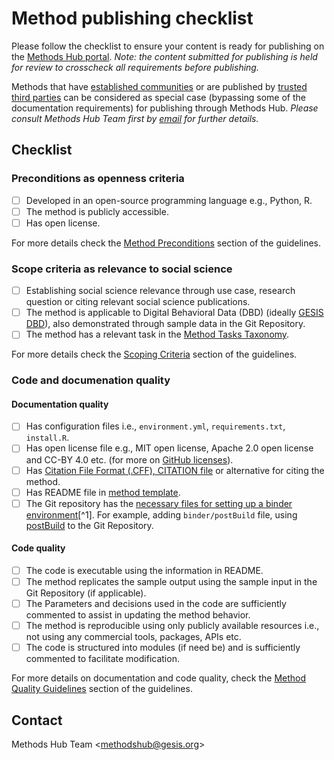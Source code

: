 # Method publishing checklist

Please follow the checklist to ensure your content is ready for publishing on the [Methods Hub portal](https://methodshub.gesis.org/). *Note: the content submitted for publishing is held for review to crosscheck all requirements before publishing.*

Methods that have [established communities](https://github.com/GESIS-Methods-Hub/guidelines-for-methods/blob/main/method-submission-guidelines.md#13alternative-for-established-methods) or are published by [trusted third parties](https://github.com/GESIS-Methods-Hub/guidelines-for-methods/blob/main/method-submission-guidelines.md#12trusted-third-party-review-bodies) can be considered as special case (bypassing some of the documentation requirements) for publishing through Methods Hub. *Please consult Methods Hub Team first by [email][methodshub-email] for further details.*

## Checklist
### Preconditions as openness criteria
- [ ] Developed in an open-source programming language e.g., Python, R. 
- [ ] The method is publicly accessible. 
- [ ] Has open license.

For more details check the [Method Preconditions](https://github.com/GESIS-Methods-Hub/guidelines-for-methods/blob/main/method-submission-guidelines.md#3-method-preconditions) section of the guidelines.

### Scope criteria as relevance to social science
- [ ] Establishing social science relevance through use case, research question or citing relevant social science publications. 
- [ ] The method is applicable to Digital Behavioral Data (DBD) (ideally [GESIS DBD](https://www.gesis.org/en/institute/about-us/digital-behavioral-data)), also demonstrated through sample data in the Git Repository. 
- [ ] The method has a relevant task in the [Method Tasks Taxonomy](https://github.com/GESIS-Methods-Hub/guidelines-for-methods/blob/main/methods-tasks.md).

For more details check the [Scoping Criteria](https://github.com/GESIS-Methods-Hub/guidelines-for-methods/blob/main/method-submission-guidelines.md#4-scoping-criteria) section of the guidelines.

### Code and documenation quality

#### Documentation quality
- [ ] Has configuration files i.e., `environment.yml`, `requirements.txt`, `install.R`.
- [ ] Has open license file e.g., MIT open license, Apache 2.0 open license and CC-BY 4.0 etc. (for more on [GitHub licenses](https://docs.github.com/en/communities/setting-up-your-project-for-healthy-contributions/adding-a-license-to-a-repository)).
- [ ] Has [Citation File Format (.CFF), CITATION file](https://citation-file-format.github.io/) or alternative for citing the method. 
- [ ] Has README file in [method template](https://github.com/GESIS-Methods-Hub/guidelines-for-methods/blob/main/method-README-template.md). 
- [ ] The Git repository has the [necessary files for setting up a binder environment](https://mybinder.readthedocs.io/en/latest/using/config_files.html)[^1]. For example, adding `binder/postBuild` file, using [postBuild](https://methodshub.gesis.org/snippet/postBuild) to the Git Repository. 

#### Code quality
- [ ] The code is executable using the information in README.
- [ ] The method replicates the sample output using the sample input in the Git Repository (if applicable).
- [ ] The Parameters and decisions used in the code are sufficiently commented to assist in updating the method behavior. 
- [ ] The method is reproducible using only publicly available resources i.e., not using any commercial tools, packages, APIs etc. 
- [ ] The code is structured into modules (if need be) and is sufficiently commented to facilitate modification.

For more details on documentation and code quality, check the [Method Quality Guidelines](https://github.com/GESIS-Methods-Hub/guidelines-for-methods/blob/main/method-submission-guidelines.md#5-method-quality-guidelines) section of the guidelines.

## Contact

Methods Hub Team &lt;[methodshub@gesis.org][methodshub-email]&gt;

[methodshub-email]: mailto:methodshub@gesis.org
